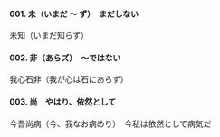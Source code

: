 #### 001. 未（いまだ 〜 ず）　まだしない
未知（いまだ知らず）
　
#### 002. 非（あらズ）　〜ではない
我心石非（我が心は石にあらず）

#### 003. 尚　やはり、依然として
今吾尚病（今、我なお病めり）　今私は依然として病気だ